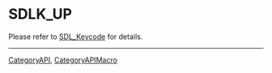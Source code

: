 # SDLK_UP

Please refer to [SDL_Keycode](SDL_Keycode) for details.

----
[CategoryAPI](CategoryAPI), [CategoryAPIMacro](CategoryAPIMacro)

